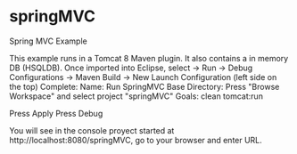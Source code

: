 # springMVC
Spring MVC Example

This example runs in a Tomcat 8 Maven plugin. It also contains a in memory DB (HSQLDB).
Once imported into Eclipse, select -> Run -> Debug Configurations -> Maven Build -> New Launch Configuration (left side on the top)
Complete:
  Name: Run SpringMVC
  Base Directory: Press "Browse Workspace" and select project "springMVC"
  Goals: clean tomcat:run

Press Apply
Press Debug


You will see in the console proyect started at http://localhost:8080/springMVC, go to your browser and enter URL.

  
  
